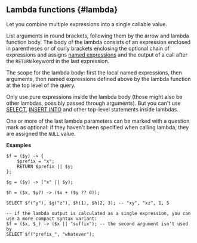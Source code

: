 
## Lambda functions {#lambda}

Let you combine multiple expressions into a single callable value.

List arguments in round brackets, following them by the arrow and lambda function body. The body of the lambda consists of an expression enclosed in parentheses or of curly brackets enclosing the optional chain of expressions and assigns [named expressions](#named-nodes) and the output of a call after the `RETURN` keyword in the last expression.

The scope for the lambda body: first the local named expressions, then arguments, then named expressions defined above by the lambda function at the top level of the query.

Only use pure expressions inside the lambda body (those might also be other lambdas, possibly passed through arguments). But you can't use [SELECT](../../select.md), [INSERT INTO](../../insert_into.md) and other top-level statements inside lambdas.

One or more of the last lambda parameters can be marked with a question mark as optional: if they haven't been specified when calling lambda, they are assigned the `NULL` value.

**Examples**

```yql
$f = ($y) -> {
    $prefix = "x";
    RETURN $prefix || $y;
};

$g = ($y) -> ("x" || $y);

$h = ($x, $y?) -> ($x + ($y ?? 0));

SELECT $f("y"), $g("z"), $h(1), $h(2, 3); -- "xy", "xz", 1, 5
```

```yql
-- if the lambda output is calculated as a single expression, you can use a more compact syntax variant:
$f = ($x, $_) -> ($x || "suffix"); -- the second argument isn't used by
SELECT $f("prefix_", "whatever");
```
